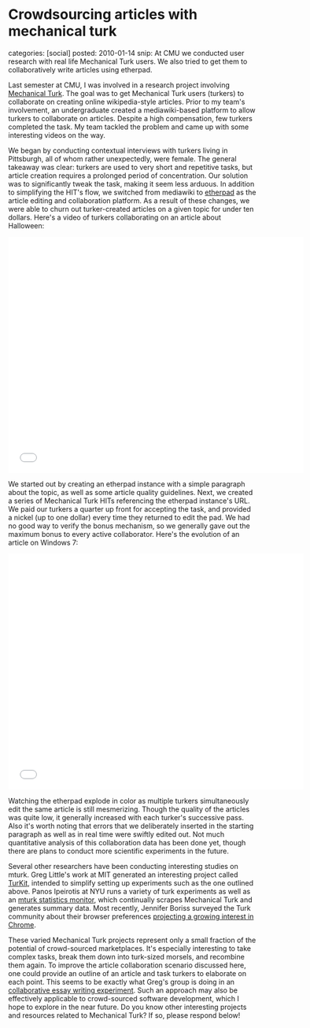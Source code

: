 Crowdsourcing articles with mechanical turk
===========================================
categories: [social]
posted: 2010-01-14
snip: At CMU we conducted user research with real life Mechanical Turk users. We also
  tried to get them to collaboratively write articles using etherpad.



Last semester at CMU, I was involved in a research project involving
[Mechanical Turk][]. The goal was to get Mechanical Turk users (turkers)
to collaborate on creating online wikipedia-style articles. Prior to my
team's involvement, an undergraduate created a mediawiki-based platform
to allow turkers to collaborate on articles. Despite a high
compensation, few turkers completed the task. My team tackled the
problem and came up with some interesting videos on the way. 

We began by conducting contextual interviews with turkers living in
Pittsburgh, all of whom rather unexpectedly, were female. The general
takeaway was clear: turkers are used to very short and repetitive tasks,
but article creation requires a prolonged period of concentration. Our
solution was to significantly tweak the task, making it seem less
arduous. In addition to simplifying the HIT's flow, we switched from
mediawiki to [etherpad][] as the article editing and collaboration
platform. As a result of these changes, we were able to churn out
turker-created articles on a given topic for under ten dollars. Here's a
video of turkers collaborating on an article about Halloween:

<iframe title="YouTube video player" width="600" height="480"
  src="//www.youtube.com/embed/AmUq_Uovqek" frameborder="0"
  allowfullscreen></iframe>

We started out by creating an etherpad instance with a simple paragraph
about the topic, as well as some article quality guidelines. Next, we
created a series of Mechanical Turk HITs referencing the etherpad
instance's URL. We paid our turkers a quarter up front for accepting the
task, and provided a nickel (up to one dollar) every time they returned
to edit the pad. We had no good way to verify the bonus mechanism, so we
generally gave out the maximum bonus to every active collaborator.
Here's the evolution of an article on Windows 7: 

<iframe title="YouTube video player" width="600" height="480"
  src="//www.youtube.com/embed/C7pV9fXIo0M" frameborder="0"
  allowfullscreen></iframe>

Watching the etherpad explode in color as multiple turkers
simultaneously edit the same article is still mesmerizing. Though the
quality of the articles was quite low, it generally increased with each
turker's successive pass. Also it's worth noting that errors that we
deliberately inserted in the starting paragraph as well as in real time
were swiftly edited out. Not much quantitative analysis of this
collaboration data has been done yet, though there are plans to conduct
more scientific experiments in the future. 

Several other researchers have been conducting interesting studies on
mturk. Greg Little's work at MIT generated an interesting project called
[TurKit][], intended to simplify setting up experiments such as the one
outlined above. Panos Ipeirotis at NYU runs a variety of turk
experiments as well as an [mturk statistics monitor][], which
continually scrapes Mechanical Turk and generates summary data. Most
recently, Jennifer Boriss surveyed the Turk community about their
browser preferences [projecting a growing interest in Chrome][]. 

These varied Mechanical Turk projects represent only a small fraction of
the potential of crowd-sourced marketplaces. It's especially interesting
to take complex tasks, break them down into turk-sized morsels, and
recombine them again. To improve the article collaboration scenario
discussed here, one could provide an outline of an article and task
turkers to elaborate on each point. This seems to be exactly what Greg's
group is doing in an [collaborative essay writing experiment][].  Such
an approach may also be effectively applicable to crowd-sourced software
development, which I hope to explore in the near future. Do you know
other interesting projects and resources related to Mechanical Turk? If
so, please respond below!

  [Mechanical Turk]: http://www.mturk.com/
  [etherpad]: http://www.etherpad.com/
  [TurKit]: http://groups.csail.mit.edu/uid/turkit/
  [mturk statistics monitor]: http://hyperion.stern.nyu.edu/mturk/
  [projecting a growing interest in Chrome]: http://jboriss.wordpress.com/2010/01/13/mechanical-turk-studies-show-ie-users-discontent-a-growing-interest-in-chrome/
  [collaborative essay writing experiment]: http://groups.csail.mit.edu/uid/deneme/?p=603

